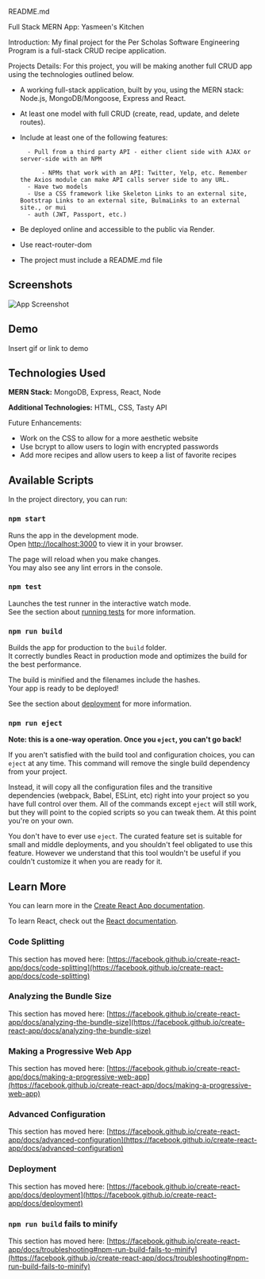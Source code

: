 
README.md

Full Stack MERN App: Yasmeen's Kitchen


Introduction: My final project for the Per Scholas Software Engineering Program is a full-stack CRUD recipe application.

Projects Details:
For this project, you will be making another full CRUD app using the technologies outlined below.

- A working full-stack application, built by you, using the MERN stack: Node.js, MongoDB/Mongoose, Express and React.
- At least one model with full CRUD (create, read, update, and delete routes).
- Include at least one of the following features:

        - Pull from a third party API - either client side with AJAX or server-side with an NPM

            - NPMs that work with an API: Twitter, Yelp, etc. Remember the Axios module can make API calls server side to any URL.
        - Have two models 
        - Use a CSS framework like Skeleton Links to an external site, Bootstrap Links to an external site, BulmaLinks to an external site., or mui
        - auth (JWT, Passport, etc.)
- Be deployed online and accessible to the public via Render.
- Use react-router-dom
- The project must include a README.md file 

## Screenshots

![App Screenshot](https://via.placeholder.com/468x300?text=App+Screenshot+Here)

## Demo

Insert gif or link to demo

## Technologies Used

**MERN Stack:** MongoDB, Express, React, Node

**Additional Technologies:** HTML, CSS, Tasty API

Future Enhancements:
- Work on the CSS to allow for a more aesthetic website
- Use bcrypt to allow users to login with encrypted passwords
- Add more recipes and allow users to keep a list of favorite recipes

## Available Scripts

In the project directory, you can run:

### `npm start`

Runs the app in the development mode.\
Open [http://localhost:3000](http://localhost:3000) to view it in your browser.

The page will reload when you make changes.\
You may also see any lint errors in the console.

### `npm test`

Launches the test runner in the interactive watch mode.\
See the section about [running tests](https://facebook.github.io/create-react-app/docs/running-tests) for more information.

### `npm run build`

Builds the app for production to the `build` folder.\
It correctly bundles React in production mode and optimizes the build for the best performance.

The build is minified and the filenames include the hashes.\
Your app is ready to be deployed!

See the section about [deployment](https://facebook.github.io/create-react-app/docs/deployment) for more information.

### `npm run eject`

**Note: this is a one-way operation. Once you `eject`, you can't go back!**

If you aren't satisfied with the build tool and configuration choices, you can `eject` at any time. This command will remove the single build dependency from your project.

Instead, it will copy all the configuration files and the transitive dependencies (webpack, Babel, ESLint, etc) right into your project so you have full control over them. All of the commands except `eject` will still work, but they will point to the copied scripts so you can tweak them. At this point you're on your own.

You don't have to ever use `eject`. The curated feature set is suitable for small and middle deployments, and you shouldn't feel obligated to use this feature. However we understand that this tool wouldn't be useful if you couldn't customize it when you are ready for it.

## Learn More

You can learn more in the [Create React App documentation](https://facebook.github.io/create-react-app/docs/getting-started).

To learn React, check out the [React documentation](https://reactjs.org/).

### Code Splitting

This section has moved here: [https://facebook.github.io/create-react-app/docs/code-splitting](https://facebook.github.io/create-react-app/docs/code-splitting)

### Analyzing the Bundle Size

This section has moved here: [https://facebook.github.io/create-react-app/docs/analyzing-the-bundle-size](https://facebook.github.io/create-react-app/docs/analyzing-the-bundle-size)

### Making a Progressive Web App

This section has moved here: [https://facebook.github.io/create-react-app/docs/making-a-progressive-web-app](https://facebook.github.io/create-react-app/docs/making-a-progressive-web-app)

### Advanced Configuration

This section has moved here: [https://facebook.github.io/create-react-app/docs/advanced-configuration](https://facebook.github.io/create-react-app/docs/advanced-configuration)

### Deployment

This section has moved here: [https://facebook.github.io/create-react-app/docs/deployment](https://facebook.github.io/create-react-app/docs/deployment)

### `npm run build` fails to minify

This section has moved here: [https://facebook.github.io/create-react-app/docs/troubleshooting#npm-run-build-fails-to-minify](https://facebook.github.io/create-react-app/docs/troubleshooting#npm-run-build-fails-to-minify)
